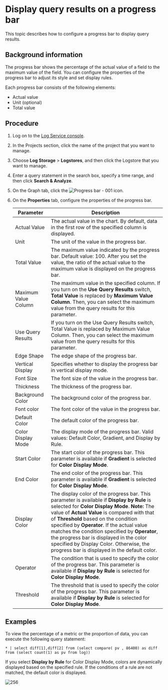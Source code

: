 # Display query results on a progress bar

This topic describes how to configure a progress bar to display query results.

## Background information

The progress bar shows the percentage of the actual value of a field to the maximum value of the field. You can configure the properties of the progress bar to adjust its style and set display rules.

Each progress bar consists of the following elements:

-   Actual value
-   Unit \(optional\)
-   Total value

## Procedure

1.  Log on to the [Log Service console](https://sls.console.aliyun.com).

2.  In the Projects section, click the name of the project that you want to manage.

3.  Choose **Log Storage** \> **Logstores**, and then click the Logstore that you want to manage.

4.  Enter a query statement in the search box, specify a time range, and then click **Search & Analyze**.

5.  On the Graph tab, click the ![Progress bar - 001](https://static-aliyun-doc.oss-accelerate.aliyuncs.com/assets/img/en-US/2447895951/p93120.png) icon.

6.  On the **Properties** tab, configure the properties of the progress bar.

    |Parameter|Description|
    |---------|-----------|
    |Actual Value|The actual value in the chart. By default, data in the first row of the specified column is displayed.|
    |Unit|The unit of the value in the progress bar.|
    |Total Value|The maximum value indicated by the progress bar. Default value: 100. After you set the value, the ratio of the actual value to the maximum value is displayed on the progress bar.|
    |Maximum Value Column|The maximum value in the specified column. If you turn on the **Use Query Results** switch, **Total Value** is replaced by **Maximum Value Column**. Then, you can select the maximum value from the query results for this parameter.|
    |Use Query Results|If you turn on the Use Query Results switch, Total Value is replaced by Maximum Value Column. Then, you can select the maximum value from the query results for this parameter.|
    |Edge Shape|The edge shape of the progress bar.|
    |Vertical Display|Specifies whether to display the progress bar in vertical display mode.|
    |Font Size|The font size of the value in the progress bar.|
    |Thickness|The thickness of the progress bar.|
    |Background Color|The background color of the progress bar.|
    |Font color|The font color of the value in the progress bar.|
    |Default Color|The default color of the progress bar.|
    |Color Display Mode|The display mode of the progress bar. Valid values: Default Color, Gradient, and Display by Rule.|
    |Start Color|The start color of the progress bar. This parameter is available if **Gradient** is selected for **Color Display Mode**.|
    |End Color|The end color of the progress bar. This parameter is available if **Gradient** is selected for **Color Display Mode**.|
    |Display Color|The display color of the progress bar. This parameter is available if **Display by Rule** is selected for **Color Display Mode**. **Note:** The value of **Actual Value** is compared with that of **Threshold** based on the condition specified by **Operator**. If the actual value matches the condition specified by **Operator**, the progress bar is displayed in the color specified by Display Color. Otherwise, the progress bar is displayed in the default color. |
    |Operator|The condition that is used to specify the color of the progress bar. This parameter is available if **Display by Rule** is selected for **Color Display Mode**.|
    |Threshold|The threshold that is used to specify the color of the progress bar. This parameter is available if **Display by Rule** is selected for **Color Display Mode**.|


## Examples

To view the percentage of a metric or the proportion of data, you can execute the following query statement:

```
* | select diff[1],diff[2] from (select compare( pv , 86400) as diff from (select count(1) as pv from log))
```

If you select **Display by Rule** for Color Display Mode, colors are dynamically displayed based on the specified rule. If the conditions of a rule are not matched, the default color is displayed.

![256](https://static-aliyun-doc.oss-accelerate.aliyuncs.com/assets/img/en-US/8789916061/p129909.png)

